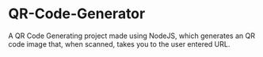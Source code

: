 # QR-Code-Generator
A QR Code Generating project made using NodeJS, which generates an QR code image that, when scanned, takes you to the user entered URL.

